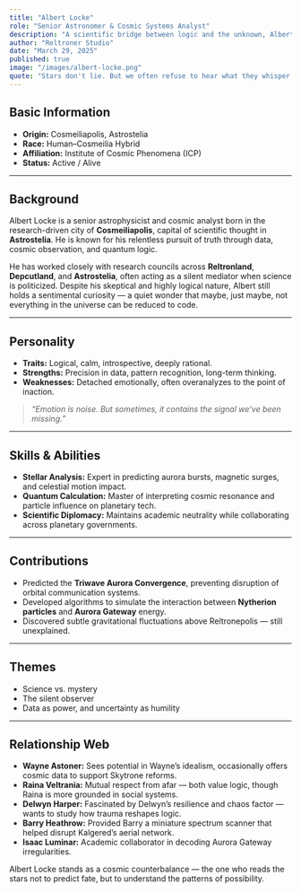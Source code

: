 ```yaml
---
title: "Albert Locke"
role: "Senior Astronomer & Cosmic Systems Analyst"
description: "A scientific bridge between logic and the unknown, Albert Locke tracks cosmic phenomena that shape technology and destiny in Asthortera."
author: "Reltroner Studio"
date: "March 29, 2025"
published: true
image: "/images/albert-locke.png"
quote: "Stars don't lie. But we often refuse to hear what they whisper."
---
```


## Basic Information
- **Origin:** Cosmeiliapolis, Astrostelia  
- **Race:** Human–Cosmeilia Hybrid  
- **Affiliation:** Institute of Cosmic Phenomena (ICP)  
- **Status:** Active / Alive  

---

## Background
Albert Locke is a senior astrophysicist and cosmic analyst born in the research-driven city of **Cosmeiliapolis**, capital of scientific thought in **Astrostelia**. He is known for his relentless pursuit of truth through data, cosmic observation, and quantum logic.

He has worked closely with research councils across **Reltronland**, **Depcutland**, and **Astrostelia**, often acting as a silent mediator when science is politicized. Despite his skeptical and highly logical nature, Albert still holds a sentimental curiosity — a quiet wonder that maybe, just maybe, not everything in the universe can be reduced to code.

---

## Personality
- **Traits:** Logical, calm, introspective, deeply rational.
- **Strengths:** Precision in data, pattern recognition, long-term thinking.
- **Weaknesses:** Detached emotionally, often overanalyzes to the point of inaction.

> *“Emotion is noise. But sometimes, it contains the signal we’ve been missing.”*

---

## Skills & Abilities
- **Stellar Analysis:** Expert in predicting aurora bursts, magnetic surges, and celestial motion impact.
- **Quantum Calculation:** Master of interpreting cosmic resonance and particle influence on planetary tech.
- **Scientific Diplomacy:** Maintains academic neutrality while collaborating across planetary governments.

---

## Contributions
- Predicted the **Triwave Aurora Convergence**, preventing disruption of orbital communication systems.
- Developed algorithms to simulate the interaction between **Nytherion particles** and **Aurora Gateway** energy.
- Discovered subtle gravitational fluctuations above Reltronepolis — still unexplained.

---

## Themes
- Science vs. mystery  
- The silent observer  
- Data as power, and uncertainty as humility

---

## Relationship Web
- **Wayne Astoner:** Sees potential in Wayne’s idealism, occasionally offers cosmic data to support Skytrone reforms.
- **Raina Veltrania:** Mutual respect from afar — both value logic, though Raina is more grounded in social systems.
- **Delwyn Harper:** Fascinated by Delwyn’s resilience and chaos factor — wants to study how trauma reshapes logic.
- **Barry Heathrow:** Provided Barry a miniature spectrum scanner that helped disrupt Kalgered’s aerial network.
- **Isaac Luminar:** Academic collaborator in decoding Aurora Gateway irregularities.

Albert Locke stands as a cosmic counterbalance — the one who reads the stars not to predict fate, but to understand the patterns of possibility.
